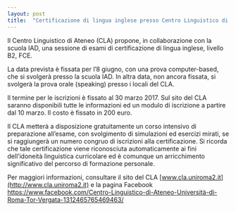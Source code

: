 ```yaml
---
layout: post
title:  "Certificazione di lingua inglese presso Centro Linguistico di Ateneo"
---
```


Il Centro Linguistico di Ateneo (CLA) propone, in collaborazione con la scuola IAD, una sessione di esami di certificazione di lingua inglese, livello B2, FCE.

La data prevista è fissata per l’8 giugno, con una prova computer-based, che si svolgerà presso la scuola IAD. In altra data, non ancora fissata, si svolgerà la prova orale (speaking) presso i locali del CLA.

Il termine per le iscrizioni è fissato al 30 marzo 2017. Sul sito del CLA saranno disponibili tutte le informazioni ed un modulo di iscrizione a partire dal 10 marzo.
Il costo è fissato in 200 euro.

Il CLA metterà a disposizione gratuitamente un corso intensivo di preparazione all’esame, con svolgimento di simulazioni ed esercizi mirati, se si raggiungerà un numero congruo di iscrizioni alla certificazione.
Si ricorda che tale certificazione viene riconosciuta automaticamente ai fini dell’idoneità linguistica curricolare ed è comunque un arricchimento significativo del percorso di formazione personale.

Per maggiori informazioni, consultare il sito del CLA [www.cla.uniroma2.it](http://www.cla.uniroma2.it) e la pagina
Facebook <https://www.facebook.com/Centro-Linguistico-di-Ateneo-Università-di-Roma-Tor-Vergata-1312465765469463/>
